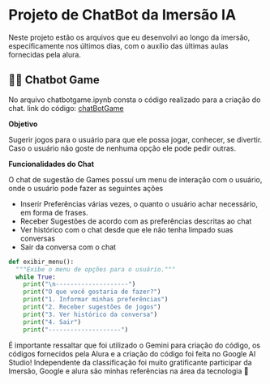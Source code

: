 # Projeto de ChatBot da Imersão IA
Neste projeto estão os arquivos que eu desenvolvi ao longo da imersão, especificamente nos últimos dias, com o auxílio das últimas aulas fornecidas pela alura.

## 👩‍💻 Chatbot Game
No arquivo chatbotgame.ipynb consta o código realizado para a criação do chat.
link do código: [chatBotGame](https://github.com/brunagmrs/projetoSugestaoGames/blob/main/chatBotGame.ipynb)

**Objetivo**

Sugerir jogos para o usuário para que ele possa jogar, conhecer, se divertir. Caso o usuário não goste de nenhuma opção ele pode pedir outras.

**Funcionalidades do Chat**

O chat de sugestão de Games possuí um menu de interação com o usuário, onde o usuário pode fazer as seguintes ações

- Inserir Preferências várias vezes, o quanto o usuário achar necessário, em forma de frases.
- Receber Sugestões de acordo com as preferências descritas ao chat
- Ver histórico com o chat desde que ele não tenha limpado suas conversas
- Sair da conversa com o chat

```python
def exibir_menu():
  """Exibe o menu de opções para o usuário."""
  while True:
    print("\n--------------------")
    print("O que você gostaria de fazer?")
    print("1. Informar minhas preferências")
    print("2. Receber sugestões de jogos")
    print("3. Ver histórico da conversa")
    print("4. Sair")
    print("--------------------")
```


É importante ressaltar que foi utilizado o Gemini para criação do código, os códigos fornecidos pela Alura e a criação do código foi feita no Google AI Studio! Independente da classificação foi muito gratificante participar da Imersão, Google e alura são minhas referências na área da tecnologia 💙
